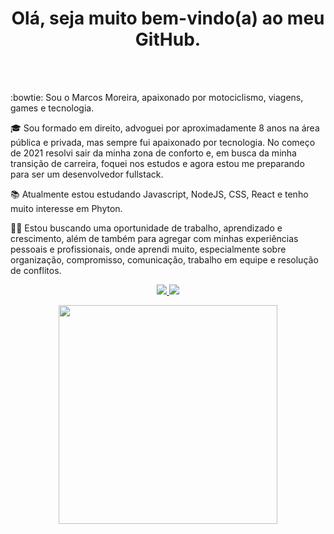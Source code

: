 <br></br>
<h1 align='center'>
  Olá, seja muito bem-vindo(a) ao meu GitHub.
</h1> 

<br></br>

:bowtie: Sou o Marcos Moreira, apaixonado por motociclismo, viagens, games e tecnologia.

🎓 Sou formado em direito, advoguei por aproximadamente 8 anos na área pública e privada, mas sempre fui apaixonado por tecnologia. No começo de 2021 resolvi sair da minha zona de conforto e, em busca da minha transição de carreira, foquei nos estudos e agora estou me preparando para ser um desenvolvedor fullstack.

:books: Atualmente estou estudando Javascript, NodeJS, CSS, React e tenho muito interesse em Phyton.

👨‍💻 Estou buscando uma oportunidade de trabalho, aprendizado e crescimento, além de também para agregar com minhas experiências pessoais e profissionais, onde aprendi muito, especialmente sobre organização, compromisso, comunicação, trabalho em equipe e resolução de conflitos.




<p align='center'>
<a href="https://www.linkedin.com/in/marcos-cury-moreira/" >
  <img src="https://img.shields.io/badge/linkedin-%230077B5.svg?&style=for-the-badge&logo=linkedin&logoColor=white" />
</a>

<a href="mailto:quinhopd@gmail.com">
  <img src="https://img.shields.io/badge/Gmail-D14836?style=for-the-badge&logo=gmail&logoColor=white" />
</p>

<p align='center'>
  <a href="#"><img src="https://github-readme-stats.vercel.app/api?username=marcoscurymoreira&show_icons=true&count_private=true&theme=dark" width="350"></a>
</p>
